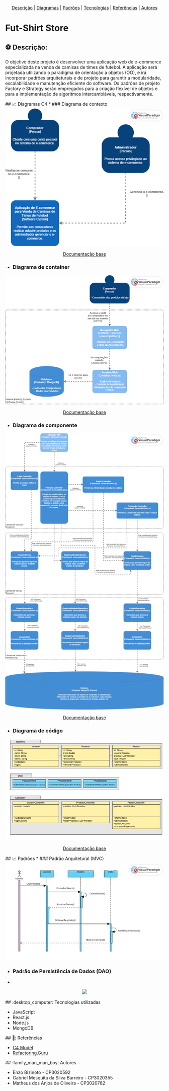 <p align="center">
 <a href="#Descrição">Descrição</a> |
 <a href="#Diagramas">Diagramas</a> |
 <a href="#Padrões">Padrões</a> |
 <a href="#Tecnologias">Tecnologias</a> |
  <a href="#Referências">Referências</a> |
 <a href="#Autores">Autores</a>
</p>

# Fut-Shirt Store
<section id="Descrição">

## :soccer: Descrição:

O objetivo deste projeto é desenvolver uma aplicação web de e-commerce especializada na venda de camisas de times de futebol. A aplicação será projetada utilizando o paradigma de orientação a objetos (OO), e irá incorporar padrões arquiteturais e de projeto para garantir a modularidade, escalabilidade e manutenção eficiente do software. Os padrões de projeto Factory e Strategy serão empregados para a criação flexível de objetos e para a implementação de algoritmos intercambiáveis, respectivamente.
</section>

<section id="Diagramas">
## 📈 Diagramas C4
* ### Diagrama de contexto
 
<div align="center">
 <img src="https://github.com/matheusdsanjos/fut-shirts-store/blob/main/documentos/diagrama-de-contexto.png" />
 <p>
 <a href="https://c4model.com/#SystemContextDiagram">Documentação base</a>
</div>


* ### Diagrama de container
  
<div align="center">
 <img src="https://github.com/matheusdsanjos/fut-shirts-store/blob/main/documentos/diagrama-de-container.png" />
 <p>
 <a href="https://c4model.com/#ContainerDiagram">Documentação base</a>
</div>


* ### Diagrama de componente
 
<div align="center">
 <img src="https://github.com/matheusdsanjos/fut-shirts-store/blob/main/documentos/diagrama-de-componente.png" />
 <p>
 <a href="https://c4model.com/#ComponentDiagram">Documentação base</a>
</div>

* ### Diagrama de código
 
<div align="center">
 <img src="https://github.com/matheusdsanjos/fut-shirts-store/blob/main/documentos/diagrama-de-codigo.png" />
 <p>
 <a href="https://c4model.com/#CodeDiagram">Documentação base</a>
</div>
</section>

<section id="Padrões">
## 📈 Padrões
* ### Padrão Arquitetural (MVC)
 
<div align="center">
 <img src="https://github.com/matheusdsanjos/fut-shirts-store/blob/main/documentos/padrao-arquitetural-mvc.png" />
 <p>
</div>

* ### Padrão de Persistência de Dados (DAO)
* 
<div align="center">
 <img src="https://github.com/matheusdsanjos/fut-shirts-store/blob/main/documentos/padrao-de-persist%C3%AAncia-de-dados-dao.jpg" />
 <p>
</div>
</section>

<section id="tecnologias">
## :desktop_computer: Tecnologias utilizadas

- JavaScript
- React.js
- Node.js
- MongoDB
</section>

<section id="Referências">
## 📖: Referências

- [C4 Model](https://c4model.com/)
- [Refactoring.Guru](https://refactoring.guru/)
</section>

<section id="autores">
## :family_man_man_boy: Autores

- Enzo Bizinoto - CP3020592
- Gabriel Mesquita da Silva Barreiro - CP3020355
- Matheus dos Anjos de Oliveira - CP3020762
</section>
